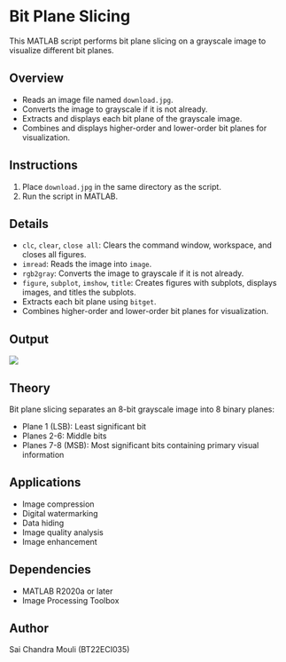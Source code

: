 # Bit Plane Slicing

This MATLAB script performs bit plane slicing on a grayscale image to visualize different bit planes.

## Overview

- Reads an image file named `download.jpg`.
- Converts the image to grayscale if it is not already.
- Extracts and displays each bit plane of the grayscale image.
- Combines and displays higher-order and lower-order bit planes for visualization.

## Instructions

1. Place `download.jpg` in the same directory as the script.
2. Run the script in MATLAB.

## Details

- `clc`, `clear`, `close all`: Clears the command window, workspace, and closes all figures.
- `imread`: Reads the image into `image`.
- `rgb2gray`: Converts the image to grayscale if it is not already.
- `figure`, `subplot`, `imshow`, `title`: Creates figures with subplots, displays images, and titles the subplots.
- Extracts each bit plane using `bitget`.
- Combines higher-order and lower-order bit planes for visualization.

## Output

![](./output_image.png)

## Theory

Bit plane slicing separates an 8-bit grayscale image into 8 binary planes:

- Plane 1 (LSB): Least significant bit
- Planes 2-6: Middle bits
- Planes 7-8 (MSB): Most significant bits containing primary visual information

## Applications

- Image compression
- Digital watermarking
- Data hiding
- Image quality analysis
- Image enhancement

## Dependencies

- MATLAB R2020a or later
- Image Processing Toolbox

## Author

Sai Chandra Mouli (BT22ECI035)
